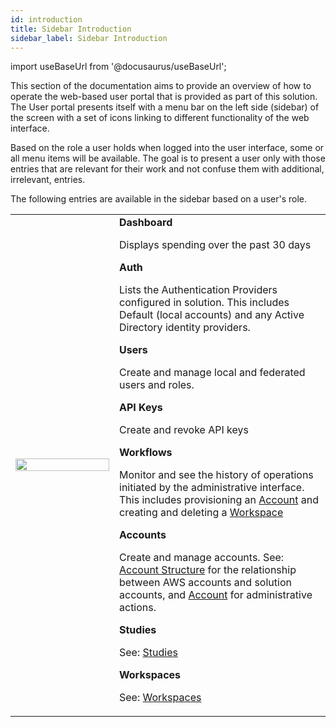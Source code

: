 ```yaml
---
id: introduction
title: Sidebar Introduction
sidebar_label: Sidebar Introduction
---
```


import useBaseUrl from '@docusaurus/useBaseUrl';

This section of the documentation aims to provide an overview of how to operate the web-based user portal that is provided as part of this solution.
The User portal presents itself with a menu bar on the left side (sidebar) of the screen with a set of icons linking to different functionality of the web interface.

Based on the role a user holds when logged into the user interface, some or all menu items will be available.
The goal is to present a user only with those entries that are relevant for their work and not confuse them with additional, irrelevant, entries.

The following entries are available in the sidebar based on a user's role.

<table>
<tr>
<td width="150">
<img src={useBaseUrl('img/deployment/reference/admin_interface_00.jpg')} height="100%" width="100%" />
</td>
<td>
<b>Dashboard</b>

Displays spending over the past 30 days

<b>Auth</b>

Lists the Authentication Providers configured in solution. This
includes Default (local accounts) and any Active Directory identity
providers.

<b>Users</b>

Create and manage local and federated users and roles.

<b>API Keys</b>

Create and revoke API keys

<b>Workflows</b>

Monitor and see the history of operations initiated by the
administrative interface. This includes provisioning an [Account](/deployment/post_deployment/link_aws_account) and creating and deleting a [Workspace](/user_guide/sidebar/common/workspaces/introduction)

<b>Accounts</b>

Create and manage accounts. See: [Account Structure](/deployment/reference/account_structure) for the
relationship between AWS accounts and solution accounts, and [Account](/deployment/post_deployment/link_aws_account) for administrative
actions.

<b>Studies</b>

See: [Studies](/user_guide/sidebar/common/studies/introduction)

<b>Workspaces</b>

See: [Workspaces](/user_guide/sidebar/common/workspaces/introduction)

</td>
</tr>
</table>
